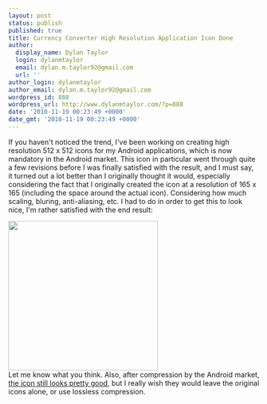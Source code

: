 ```yaml
---
layout: post
status: publish
published: true
title: Currency Converter High Resolution Application Icon Done
author:
  display_name: Dylan Taylor
  login: dylanmtaylor
  email: dylan.m.taylor92@gmail.com
  url: ''
author_login: dylanmtaylor
author_email: dylan.m.taylor92@gmail.com
wordpress_id: 888
wordpress_url: http://www.dylanmtaylor.com/?p=888
date: '2010-11-19 00:23:49 +0000'
date_gmt: '2010-11-19 00:23:49 +0000'
---
```

<p>If you haven't noticed the trend, I've been working on creating high resolution 512 x 512 icons for my Android applications, which is now mandatory in the Android market. This icon in particular went through quite a few revisions before I was finally satisfied with the result, and I must say, it turned out a lot better than I originally thought it would, especially considering the fact that I originally created the icon at a resolution of 165 x 165 (including the space around the actual icon). Considering how much scaling, bluring, anti-aliasing, etc. I had to do in order to get this to look nice, I'm rather satisfied with the end result:</p>
<p><a rel="attachment wp-att-887" href="/pages/blog/2010/11/19/currency-converter-high-resolution-application-icon-done/hq-icon-plain-4/"><img class="alignnone size-medium wp-image-887" title="Currency Converter High Resolution Application Icon" src="/images/blog/2010/11/hq-icon-plain-4-300x300.png" alt="" width="300" height="300" /></a><br />
Let me know what you think. Also, after compression by the Android market, <a href="/?attachment_id=887">the icon still looks pretty good</a>, but I really wish they would leave the original icons alone, or use lossless compression.</p>
